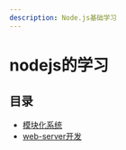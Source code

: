 ```yaml
---
description: Node.js基础学习
---
```


# nodejs的学习

## 目录
* [模块化系统](/note/nodejs/module.html)
* [web-server开发](/note/nodejs/webServer.html)